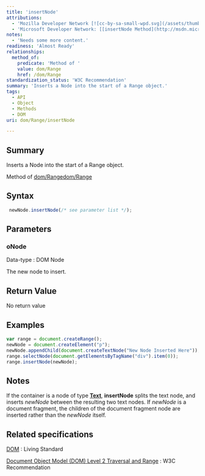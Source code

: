 ```yaml
---
title: 'insertNode'
attributions:
  - 'Mozilla Developer Network [![cc-by-sa-small-wpd.svg](/assets/thumb/8/8c/cc-by-sa-small-wpd.svg/120px-cc-by-sa-small-wpd.svg.png)](http://creativecommons.org/licenses/by-sa/3.0/us/): [[Range.insertNode](https://developer.mozilla.org/en-US/docs/Web/API/Range.insertNode) Article]'
  - 'Microsoft Developer Network: [[insertNode Method](http://msdn.microsoft.com/en-us/library/ie/ff975445(v=vs.85).aspx) Article]'
notes:
  - 'Needs some more content.'
readiness: 'Almost Ready'
relationships:
  method_of:
    predicate: 'Method of '
    value: dom/Range
    href: /dom/Range
standardization_status: 'W3C Recommendation'
summary: 'Inserts a Node into the start of a Range object.'
tags:
  - API
  - Object
  - Methods
  - DOM
uri: dom/Range/insertNode

---
```

## Summary

Inserts a Node into the start of a Range object.

Method of [dom/Range](/dom/Range)[dom/Range](/dom/Range)

## Syntax

``` js
 newNode.insertNode(/* see parameter list */);
```

## Parameters

### oNode

 Data-type
:   DOM Node

 The new node to insert.

## Return Value

No return value

## Examples

``` js
var range = document.createRange();
newNode = document.createElement("p");
newNode.appendChild(document.createTextNode("New Node Inserted Here"));
range.selectNode(document.getElementsByTagName("div").item(0));
range.insertNode(newNode);
```

## Notes

If the container is a node of type [**Text**](/dom/Text), **insertNode** splits the text node, and inserts *newNode* between the resulting two text nodes. If *newNode* is a document fragment, the children of the document fragment node are inserted rather than the *newNode* itself.

## Related specifications

[DOM](http://dom.spec.whatwg.org/#dom-range-insertnode)
:   Living Standard

[Document Object Model (DOM) Level 2 Traversal and Range](http://www.w3.org/TR/DOM-Level-2-Traversal-Range/ranges.html#Level2-Range-method-insertNode)
:   W3C Recommendation
